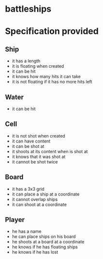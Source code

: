 # battleships

# Specification provided

Ship
----
* it has a length
* it is floating when created
* it can be hit
* it knows how many hits it can take
* it is not floating if it has no more hits left

Water
-----
* it can be hit

Cell
----
* it is not shot when created
* it can have content
* it can be shot at
* it shoots at its content when is shot at
* it knows that it was shot at
* it cannot be shot twice 

Board
-----
* it has a 3x3 grid
* it can place a ship at a coordinate
* it cannot overlap ships
* it can shoot at a coordinate

Player
------
* he has a name
* he can place ships on his board
* he shoots at a board at a coordinate
* he knows if he has floating ships
* he knows if he has lost
